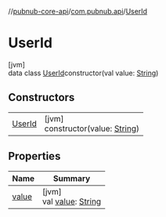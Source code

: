 //[pubnub-core-api](../../../index.md)/[com.pubnub.api](../index.md)/[UserId](index.md)

# UserId

[jvm]\
data class [UserId](index.md)constructor(val value: [String](https://kotlinlang.org/api/latest/jvm/stdlib/kotlin/-string/index.html))

## Constructors

| | |
|---|---|
| [UserId](-user-id.md) | [jvm]<br>constructor(value: [String](https://kotlinlang.org/api/latest/jvm/stdlib/kotlin/-string/index.html)) |

## Properties

| Name | Summary |
|---|---|
| [value](value.md) | [jvm]<br>val [value](value.md): [String](https://kotlinlang.org/api/latest/jvm/stdlib/kotlin/-string/index.html) |
